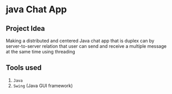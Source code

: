 # java Chat App

## Project Idea

Making a distributed and centered Java chat app that is duplex can by server-to-server relation that user can send and receive a multiple message at the same time using threading 

## Tools used 

1. `Java`
3. `Swing` (Java GUI framework)




